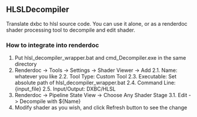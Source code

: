 ## HLSLDecompiler

Translate dxbc to hlsl source code. You can use it alone, or as a renderdoc shader processing tool to decompile and edit shader.

### How to integrate into renderdoc

1. Put hlsl_decompiler_wrapper.bat and cmd_Decompiler.exe in the same directory
2. Renderdoc -> Tools -> Settings -> Shader Viewer -> Add
    2.1. Name: whatever you like
    2.2. Tool Type: Custom Tool
    2.3. Executable: Set absolute path of hlsl_decompiler_wrapper.bat
    2.4. Command Line: {input_file}
    2.5. Input/Output: DXBC/HLSL
3. Renderdoc -> Pipeline State View -> Choose Any Shader Stage
    3.1. Edit -> Decompile with ${Name}
4. Modify shader as you wish, and click Refresh button to see the change
